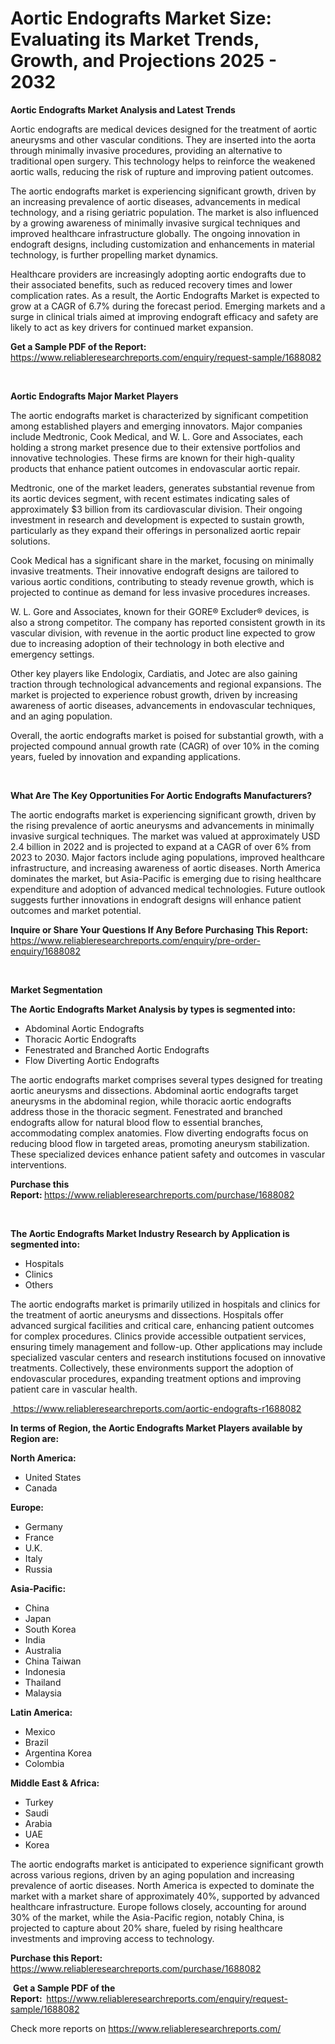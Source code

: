 <p><h1>Aortic Endografts Market Size: Evaluating its Market Trends, Growth, and Projections 2025 - 2032</h1></p><p><strong>Aortic Endografts Market Analysis and Latest Trends</strong></p>
<p><p>Aortic endografts are medical devices designed for the treatment of aortic aneurysms and other vascular conditions. They are inserted into the aorta through minimally invasive procedures, providing an alternative to traditional open surgery. This technology helps to reinforce the weakened aortic walls, reducing the risk of rupture and improving patient outcomes.</p><p>The aortic endografts market is experiencing significant growth, driven by an increasing prevalence of aortic diseases, advancements in medical technology, and a rising geriatric population. The market is also influenced by a growing awareness of minimally invasive surgical techniques and improved healthcare infrastructure globally. The ongoing innovation in endograft designs, including customization and enhancements in material technology, is further propelling market dynamics.</p><p>Healthcare providers are increasingly adopting aortic endografts due to their associated benefits, such as reduced recovery times and lower complication rates. As a result, the Aortic Endografts Market is expected to grow at a CAGR of 6.7% during the forecast period. Emerging markets and a surge in clinical trials aimed at improving endograft efficacy and safety are likely to act as key drivers for continued market expansion.</p></p>
<p><strong>Get a Sample PDF of the Report:&nbsp;</strong> <a href="https://www.reliableresearchreports.com/enquiry/request-sample/1688082?utm_campaign=3002&utm_medium=2&utm_source=Github&utm_content=ia&utm_term=08032025&utm_id=aortic-endografts">https://www.reliableresearchreports.com/enquiry/request-sample/1688082</a></p>
<p>&nbsp;</p>
<p><strong>Aortic Endografts Major Market Players</strong></p>
<p><p>The aortic endografts market is characterized by significant competition among established players and emerging innovators. Major companies include Medtronic, Cook Medical, and W. L. Gore and Associates, each holding a strong market presence due to their extensive portfolios and innovative technologies. These firms are known for their high-quality products that enhance patient outcomes in endovascular aortic repair.</p><p>Medtronic, one of the market leaders, generates substantial revenue from its aortic devices segment, with recent estimates indicating sales of approximately $3 billion from its cardiovascular division. Their ongoing investment in research and development is expected to sustain growth, particularly as they expand their offerings in personalized aortic repair solutions.</p><p>Cook Medical has a significant share in the market, focusing on minimally invasive treatments. Their innovative endograft designs are tailored to various aortic conditions, contributing to steady revenue growth, which is projected to continue as demand for less invasive procedures increases.</p><p>W. L. Gore and Associates, known for their GORE® Excluder® devices, is also a strong competitor. The company has reported consistent growth in its vascular division, with revenue in the aortic product line expected to grow due to increasing adoption of their technology in both elective and emergency settings.</p><p>Other key players like Endologix, Cardiatis, and Jotec are also gaining traction through technological advancements and regional expansions. The market is projected to experience robust growth, driven by increasing awareness of aortic diseases, advancements in endovascular techniques, and an aging population.</p><p>Overall, the aortic endografts market is poised for substantial growth, with a projected compound annual growth rate (CAGR) of over 10% in the coming years, fueled by innovation and expanding applications.</p></p>
<p>&nbsp;</p>
<p><strong>What Are The Key Opportunities For Aortic Endografts Manufacturers?</strong></p>
<p><p>The aortic endografts market is experiencing significant growth, driven by the rising prevalence of aortic aneurysms and advancements in minimally invasive surgical techniques. The market was valued at approximately USD 2.4 billion in 2022 and is projected to expand at a CAGR of over 6% from 2023 to 2030. Major factors include aging populations, improved healthcare infrastructure, and increasing awareness of aortic diseases. North America dominates the market, but Asia-Pacific is emerging due to rising healthcare expenditure and adoption of advanced medical technologies. Future outlook suggests further innovations in endograft designs will enhance patient outcomes and market potential.</p></p>
<p><strong>Inquire or Share Your Questions If Any Before Purchasing This Report:</strong> <a href="https://www.reliableresearchreports.com/enquiry/pre-order-enquiry/1688082?utm_campaign=3002&utm_medium=2&utm_source=Github&utm_content=ia&utm_term=08032025&utm_id=aortic-endografts">https://www.reliableresearchreports.com/enquiry/pre-order-enquiry/1688082</a></p>
<p>&nbsp;</p>
<p><strong>Market Segmentation</strong></p>
<p><strong>The Aortic Endografts Market Analysis by types is segmented into:</strong></p>
<p><ul><li>Abdominal Aortic Endografts</li><li>Thoracic Aortic Endografts</li><li>Fenestrated and Branched Aortic Endografts</li><li>Flow Diverting Aortic Endografts</li></ul></p>
<p><p>The aortic endografts market comprises several types designed for treating aortic aneurysms and dissections. Abdominal aortic endografts target aneurysms in the abdominal region, while thoracic aortic endografts address those in the thoracic segment. Fenestrated and branched endografts allow for natural blood flow to essential branches, accommodating complex anatomies. Flow diverting endografts focus on reducing blood flow in targeted areas, promoting aneurysm stabilization. These specialized devices enhance patient safety and outcomes in vascular interventions.</p></p>
<p><strong>Purchase this Report:&nbsp;</strong><a href="https://www.reliableresearchreports.com/purchase/1688082?utm_campaign=3002&utm_medium=2&utm_source=Github&utm_content=ia&utm_term=08032025&utm_id=aortic-endografts">https://www.reliableresearchreports.com/purchase/1688082</a></p>
<p>&nbsp;</p>
<p><strong>The Aortic Endografts Market Industry Research by Application is segmented into:</strong></p>
<p><ul><li>Hospitals</li><li>Clinics</li><li>Others</li></ul></p>
<p><p>The aortic endografts market is primarily utilized in hospitals and clinics for the treatment of aortic aneurysms and dissections. Hospitals offer advanced surgical facilities and critical care, enhancing patient outcomes for complex procedures. Clinics provide accessible outpatient services, ensuring timely management and follow-up. Other applications may include specialized vascular centers and research institutions focused on innovative treatments. Collectively, these environments support the adoption of endovascular procedures, expanding treatment options and improving patient care in vascular health.</p></p>
<p><a href="https://www.reliableresearchreports.com/aortic-endografts-r1688082?utm_campaign=3002&utm_medium=2&utm_source=Github&utm_content=ia&utm_term=08032025&utm_id=aortic-endografts">&nbsp;https://www.reliableresearchreports.com/aortic-endografts-r1688082</a></p>
<p><strong>In terms of Region, the Aortic Endografts Market Players available by Region are:</strong></p>
<p>
    <p> <strong> North America: </strong>
        <ul>
            <li>United States</li>
            <li>Canada</li>
        </ul>
        </p> 
    <p> <strong> Europe: </strong>
        <ul>
            <li>Germany</li>
            <li>France</li>
            <li>U.K.</li>
            <li>Italy</li>
            <li>Russia</li>
        </ul>
        </p> 
    <p> <strong> Asia-Pacific: </strong>
        <ul>
            <li>China</li>
            <li>Japan</li>
            <li>South Korea</li>
            <li>India</li>
            <li>Australia</li>
            <li>China Taiwan</li>
            <li>Indonesia</li>
            <li>Thailand</li>
            <li>Malaysia</li>
        </ul>
        </p> 
    <p> <strong> Latin America: </strong>
        <ul>
            <li>Mexico</li>
            <li>Brazil</li>
            <li>Argentina Korea</li>
            <li>Colombia</li>
        </ul>
        </p> 
    <p> <strong> Middle East & Africa: </strong>
        <ul>
            <li>Turkey</li>
            <li>Saudi</li>
            <li>Arabia</li>
            <li>UAE</li>
            <li>Korea</li>
        </ul>
    </p>
    </p>
<p><p>The aortic endografts market is anticipated to experience significant growth across various regions, driven by an aging population and increasing prevalence of aortic diseases. North America is expected to dominate the market with a market share of approximately 40%, supported by advanced healthcare infrastructure. Europe follows closely, accounting for around 30% of the market, while the Asia-Pacific region, notably China, is projected to capture about 20% share, fueled by rising healthcare investments and improving access to technology.</p></p>
<p><strong>Purchase this Report: </strong><a href="https://www.reliableresearchreports.com/purchase/1688082?utm_campaign=3002&utm_medium=2&utm_source=Github&utm_content=ia&utm_term=08032025&utm_id=aortic-endografts">https://www.reliableresearchreports.com/purchase/1688082</a></p>
<p>&nbsp;<strong>Get a Sample PDF of the Report:&nbsp;&nbsp;</strong><a href="https://www.reliableresearchreports.com/enquiry/request-sample/1688082?utm_campaign=3002&utm_medium=2&utm_source=Github&utm_content=ia&utm_term=08032025&utm_id=aortic-endografts">https://www.reliableresearchreports.com/enquiry/request-sample/1688082</a></p>
<p><strong></strong></p>
<p>Check more reports on <a href="https://www.reliableresearchreports.com/?utm_campaign=3002&utm_medium=2&utm_source=Github&utm_content=ia&utm_term=08032025&utm_id=aortic-endografts">https://www.reliableresearchreports.com/</a></p>